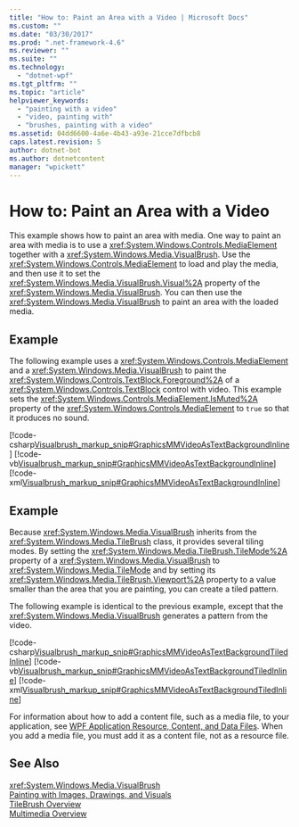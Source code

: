 ```yaml
---
title: "How to: Paint an Area with a Video | Microsoft Docs"
ms.custom: ""
ms.date: "03/30/2017"
ms.prod: ".net-framework-4.6"
ms.reviewer: ""
ms.suite: ""
ms.technology: 
  - "dotnet-wpf"
ms.tgt_pltfrm: ""
ms.topic: "article"
helpviewer_keywords: 
  - "painting with a video"
  - "video, painting with"
  - "brushes, painting with a video"
ms.assetid: 04dd6600-4a6e-4b43-a93e-21cce7dfbcb8
caps.latest.revision: 5
author: dotnet-bot
ms.author: dotnetcontent
manager: "wpickett"
---
```

# How to: Paint an Area with a Video
This example shows how to paint an area with media. One way to paint an area with media is to use a <xref:System.Windows.Controls.MediaElement> together with a <xref:System.Windows.Media.VisualBrush>. Use the <xref:System.Windows.Controls.MediaElement> to load and play the media, and then use it to set the <xref:System.Windows.Media.VisualBrush.Visual%2A> property of the <xref:System.Windows.Media.VisualBrush>. You can then use the <xref:System.Windows.Media.VisualBrush> to paint an area with the loaded media.  
  
## Example  
 The following example uses a <xref:System.Windows.Controls.MediaElement> and a <xref:System.Windows.Media.VisualBrush> to paint the <xref:System.Windows.Controls.TextBlock.Foreground%2A> of a <xref:System.Windows.Controls.TextBlock> control with video. This example sets the <xref:System.Windows.Controls.MediaElement.IsMuted%2A> property of the <xref:System.Windows.Controls.MediaElement> to `true` so that it produces no sound.  
  
 [!code-csharp[Visualbrush_markup_snip#GraphicsMMVideoAsTextBackgroundInline](../../../../samples/snippets/csharp/VS_Snippets_Wpf/visualbrush_markup_snip/CSharp/PaintWithVideoExample.cs#graphicsmmvideoastextbackgroundinline)]
 [!code-vb[Visualbrush_markup_snip#GraphicsMMVideoAsTextBackgroundInline](../../../../samples/snippets/visualbasic/VS_Snippets_Wpf/visualbrush_markup_snip/visualbasic/paintwithvideoexample.vb#graphicsmmvideoastextbackgroundinline)]
 [!code-xml[Visualbrush_markup_snip#GraphicsMMVideoAsTextBackgroundInline](../../../../samples/snippets/xaml/VS_Snippets_Wpf/visualbrush_markup_snip/XAML/PaintWithVideoExample.xaml#graphicsmmvideoastextbackgroundinline)]  
  
## Example  
 Because <xref:System.Windows.Media.VisualBrush> inherits from the <xref:System.Windows.Media.TileBrush> class, it provides several tiling modes. By setting the <xref:System.Windows.Media.TileBrush.TileMode%2A> property of a <xref:System.Windows.Media.VisualBrush> to <xref:System.Windows.Media.TileMode> and by setting its <xref:System.Windows.Media.TileBrush.Viewport%2A> property to a value smaller than the area that you are painting, you can create a tiled pattern.  
  
 The following example is identical to the previous example, except that the <xref:System.Windows.Media.VisualBrush> generates a pattern from the video.  
  
 [!code-csharp[Visualbrush_markup_snip#GraphicsMMVideoAsTextBackgroundTiledInline](../../../../samples/snippets/csharp/VS_Snippets_Wpf/visualbrush_markup_snip/CSharp/PaintWithVideoExample.cs#graphicsmmvideoastextbackgroundtiledinline)]
 [!code-vb[Visualbrush_markup_snip#GraphicsMMVideoAsTextBackgroundTiledInline](../../../../samples/snippets/visualbasic/VS_Snippets_Wpf/visualbrush_markup_snip/visualbasic/paintwithvideoexample.vb#graphicsmmvideoastextbackgroundtiledinline)]
 [!code-xml[Visualbrush_markup_snip#GraphicsMMVideoAsTextBackgroundTiledInline](../../../../samples/snippets/xaml/VS_Snippets_Wpf/visualbrush_markup_snip/XAML/PaintWithVideoExample.xaml#graphicsmmvideoastextbackgroundtiledinline)]  
  
 For information about how to add a content file, such as a media file, to your application, see [WPF Application Resource, Content, and Data Files](../../../../docs/framework/wpf/app-development/wpf-application-resource-content-and-data-files.md). When you add a media file, you must add it as a content file, not as a resource file.  
  
## See Also  
 <xref:System.Windows.Media.VisualBrush>   
 [Painting with Images, Drawings, and Visuals](../../../../docs/framework/wpf/graphics-multimedia/painting-with-images-drawings-and-visuals.md)   
 [TileBrush Overview](../../../../docs/framework/wpf/graphics-multimedia/tilebrush-overview.md)   
 [Multimedia Overview](../../../../docs/framework/wpf/graphics-multimedia/multimedia-overview.md)